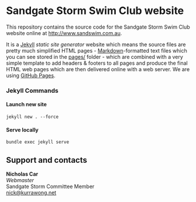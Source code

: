 # Sandgate Storm Swim Club website
This repository contains the source code for the Sandgate Storm Swim Club website online at <http://www.sandswim.com.au>. 

It is a [Jekyll](https://jekyllrb.com/) *static site generator* website which means the source files are pretty much simplified HTML pages - [Markdown](https://github.com/adam-p/markdown-here/wiki/Markdown-Cheatsheet)-formatted text files which you can see stored in the [pages/](pages/) folder - which are combined with a very simple template to add headers & footers to all pages and produce the final HTML web pages which are then delivered online with a web server. We are using  [GitHub Pages](https://pages.github.com/).

### Jekyll Commands
#### Launch new site
`jekyll new . --force`

#### Serve locally
`bundle exec jekyll serve`

## Support and contacts
**Nicholas Car**  
*Webmaster*  
Sandgate Storm Committee Member  
<nick@kurrawong.net>  
